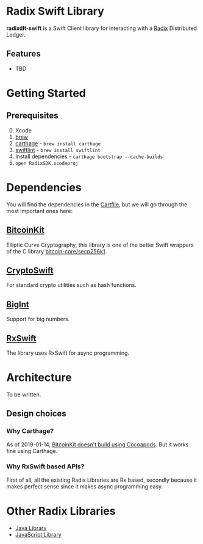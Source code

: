 # Radix Swift Library

**radixdlt-swift** is a Swift Client library for interacting with a [Radix](https://www.radixdlt.com) Distributed Ledger.

## Features
* TBD

# Getting Started

## Prerequisites
0. Xcode
1. [brew](https://brew.sh/)
2. [carthage](https://github.com/Carthage/Carthage) - `brew install carthage`
3. [swiftlint](https://github.com/realm/SwiftLint) - `brew install swiftlint`
4. Install dependencies - `carthage bootstrap --cache-builds`
5. `open RadixSDK.xcodeproj`

# Dependencies

You will find the dependencies in the [Cartfile](Cartfile), but we will go through the most important ones here:

## [BitcoinKit](https://github.com/yenom/BitcoinKit)
Elliptic Curve Cryptography, this library is one of the better Swift wrappers of the C library [bitcoin-core/secp256k1](https://github.com/bitcoin-core/secp256k1).

## [CryptoSwift](https://github.com/krzyzanowskim/CryptoSwift)
For standard crypto utilities such as hash functions.

## [BigInt](https://github.com/attaswift/BigInt)
Support for big numbers.

## [RxSwift](https://github.com/ReactiveX/RxSwift)
The library uses RxSwift for async programming.

# Architecture

To be written.

## Design choices

### Why Carthage?
As of 2019-01-14, [BitcoinKit doesn't build using Cocoapods](https://github.com/yenom/BitcoinKit/issues/193). But it works fine using Carthage.

### Why RxSwift based APIs?
First of all, all the existing Radix Libraries are Rx based, secondly because it makes perfect sense since it makes async programming easy.

# Other Radix Libraries
* [Java Library](https://github.com/radixdlt/radixdlt-java)
* [JavaScript Library](https://github.com/radixdlt/radixdlt-js)